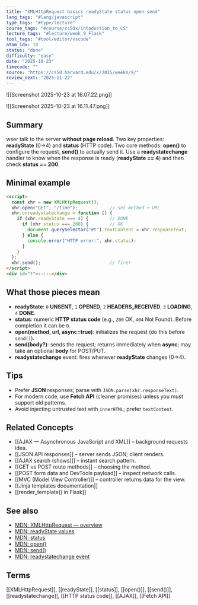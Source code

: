 ```yaml
---
title: "XMLHttpRequest basics readyState status open send"
lang_tags: "#lang/javascript"
type_tags: "#type/lecture"
course_tags: "#course/cs50x/intoduction_to_CS"
lecture_tags: "#lecture/week_9_Flask"
tool_tags: "#tool/editor/vscode"
atom_idx: 18
status: "done"
difficulty: "easy"
date: "2025-10-23"
timecode: ""
source: "https://cs50.harvard.edu/x/2025/weeks/9/"
review_next: "2025-11-22"
---
```

![[Screenshot 2025-10-23 at 16.07.22.png]]

![[Screenshot 2025-10-23 at 16.11.47.png]]

## Summary
wser talk to the server **without page reload**. Two key properties: **readyState** (0→4) and **status** (HTTP code). Two core methods: **open()** to configure the request, **send()** to actually send it. Use a **readystatechange** handler to know when the response is ready (**readyState == 4**) and then check **status == 200**.

## Minimal example
```html
<script>
  const xhr = new XMLHttpRequest();
  xhr.open("GET", "/time");            // set method + URL
  xhr.onreadystatechange = function () {
    if (xhr.readyState === 4) {        // DONE
      if (xhr.status === 200) {        // OK
        document.querySelector("#t").textContent = xhr.responseText;
      } else {
        console.error("HTTP error:", xhr.status);
      }
    }
  };
  xhr.send();                          // fire!
</script>
<div id="t">--:--</div>
```

## What those pieces mean
- **readyState**: `0` **UNSENT**, `1` **OPENED**, `2` **HEADERS_RECEIVED**, `3` **LOADING**, `4` **DONE**.  
- **status**: numeric **HTTP status code** (e.g., `200` OK, `404` Not Found). Before completion it can be `0`.  
- **open(method, url, async=true)**: initializes the request (do this before `send()`).  
- **send(body?)**: sends the request; returns immediately when **async**; may take an optional **body** for POST/PUT.  
- **readystatechange** event: fires whenever **readyState** changes (0→4).

## Tips
- Prefer **JSON** responses; parse with `JSON.parse(xhr.responseText)`.  
- For modern code, use **Fetch API** (cleaner promises) unless you must support old patterns.  
- Avoid injecting untrusted text with `innerHTML`; prefer `textContent`.

## Related Concepts
- [[AJAX — Asynchronous JavaScript and XML]] – background requests idea.
- [[JSON API responses]] – server sends JSON; client renders.
- [[AJAX search (shows)]] – instant search pattern.
- [[GET vs POST route methods]] – choosing the method.
- [[POST form data and DevTools payload]] – inspect network calls.
- [[MVC (Model View Controller)]] – controller returns data for the view.
- [[Jinja templates documentation]]
- [[render_template() in Flask]]

## See also
- [MDN: XMLHttpRequest — overview](https://developer.mozilla.org/en-US/docs/Web/API/XMLHttpRequest)
- [MDN: readyState values](https://developer.mozilla.org/en-US/docs/Web/API/XMLHttpRequest/readyState)
- [MDN: status](https://developer.mozilla.org/en-US/docs/Web/API/XMLHttpRequest/status)
- [MDN: open()](https://developer.mozilla.org/en-US/docs/Web/API/XMLHttpRequest/open)
- [MDN: send()](https://developer.mozilla.org/en-US/docs/Web/API/XMLHttpRequest/send)
- [MDN: readystatechange event](https://developer.mozilla.org/en-US/docs/Web/API/XMLHttpRequest/readystatechange_event)

## Terms
[[XMLHttpRequest]], [[readyState]], [[status]], [[open()]], [[send()]], [[readystatechange]], [[HTTP status code]], [[AJAX]], [[Fetch API]]
